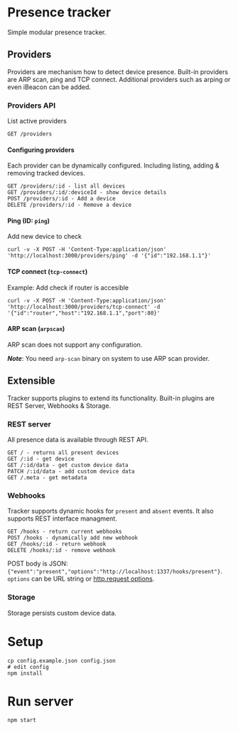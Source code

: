# Presence tracker
Simple modular presence tracker.

## Providers
Providers are mechanism how to detect device presence. Built-in providers are ARP scan, ping and TCP connect. Additional providers such as arping or even iBeacon can be added.

### Providers API

List active providers

    GET /providers

#### Configuring providers

Each provider can be dynamically configured. Including listing, adding & removing tracked devices.

    GET /providers/:id - list all devices
    GET /providers/:id/:deviceId - show device details
    POST /providers/:id - Add a device
    DELETE /providers/:id - Remove a device

#### Ping (ID: `ping`)

Add new device to check

    curl -v -X POST -H 'Content-Type:application/json' 'http://localhost:3000/providers/ping' -d '{"id":"192.168.1.1"}'

#### TCP connect (`tcp-connect`)

Example: Add check if router is accesible

    curl -v -X POST -H 'Content-Type:application/json' 'http://localhost:3000/providers/tcp-connect' -d '{"id":"router","host":"192.168.1.1","port":80}'

#### ARP scan (`arpscan`)

ARP scan does not support any configuration.

***Note***: You need `arp-scan` binary on system to use ARP scan provider.

## Extensible
Tracker supports plugins to extend its functionality. Built-in plugins are REST Server, Webhooks & Storage.

### REST server
All presence data is available through REST API.

    GET / - returns all present devices
    GET /:id - get device
    GET /:id/data - get custom device data
    PATCH /:id/data - add custom device data
    GET /.meta - get metadata

### Webhooks
Tracker supports dynamic hooks for `present` and `absent` events. It also supports REST interface managment.

    GET /hooks - return current webhooks
    POST /hooks - dynamically add new webhook
    GET /hooks/:id - return webhook
    DELETE /hooks/:id - remove webhook

POST body is JSON: `{"event":"present","options":"http://localhost:1337/hooks/present"}`. `options` can be URL string or [http.request options][request_options].

### Storage
Storage persists custom device data.

# Setup

    cp config.example.json config.json
    # edit config
    npm install

# Run server

    npm start

[request_options]: https://nodejs.org/api/http.html#http_http_request_options_callback
